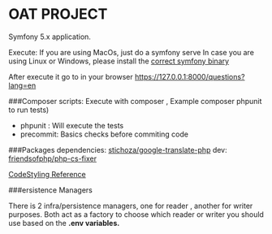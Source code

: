 OAT PROJECT
===========

Symfony 5.x application.

Execute:
If you are using MacOs, just do a symfony serve
In case you are using Linux or Windows, please install the [correct symfony binary](https://symfony.com/download)

After execute it go to in your browser https://127.0.0.1:8000/questions?lang=en

###Composer scripts: 
Execute with composer <scriptname>, Example composer phpunit to run tests)
- phpunit : Will execute the tests
- precommit: Basics checks before commiting code

###Packages dependencies:
[stichoza/google-translate-php](https://github.com/Stichoza/google-translate-php) 
dev:
[friendsofphp/php-cs-fixer](https://github.com/FriendsOfPHP/PHP-CS-Fixer)


[CodeStyling Reference](docs/codeStyle.md)


###ersistence Managers

There is 2 infra/persistence managers, one for reader , another for writer purposes.
Both act as a factory to choose which reader or writer you should
use based on the **.env variables.**

